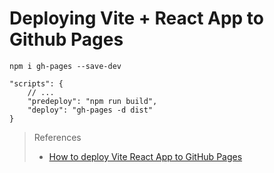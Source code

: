 # Deploying Vite + React App to Github Pages

```
npm i gh-pages --save-dev
```

```
"scripts": {    
    // ...
    "predeploy": "npm run build",
    "deploy": "gh-pages -d dist"
}
```

> References
> - [How to deploy Vite React App to GitHub Pages](https://medium.com/@devxprite/how-to-deploy-vite-react-app-to-github-pages-00e150f73961)
> 

